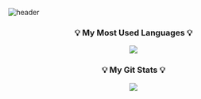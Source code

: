  
![header](https://capsule-render.vercel.app/api?type=waving&color=0:E55D87,100:5FC3E4&height=200&section=header&text=Hello!&fontSize=50&animation=twinkling)


<h3 align="center">💡 My Most Used Languages 💡</h3>
<p align="center">
  <a href="https://github.com/DoKkangs">
    <img align="center" src="https://github-readme-stats.vercel.app/api/top-langs/?username=DoKkangs&layout=compact&show_icons=true&show_owner=true&hide_title=true&theme=vue&hide=HTML" />
  </a>
</p>
<h3 align="center">💡 My Git Stats 💡</h3>
<p align="center">
  <a href="https://github.com/DoKkangs">
    <img align="center" src="https://github-readme-stats.vercel.app/api?username=DoKkangs&hide=${가릴항목}&hide_title=${타이틀숨김}&show_icons=${깃아이콘표시}&include_all_commits=true&theme=vue" />
  </a>
</p>




<!--
**DoKkangs/DoKkangs** is a ✨ _special_ ✨ repository because its `README.md` (this file) appears on your GitHub profile.
![header](https://capsule-render.vercel.app/api?type=${배경타입}&color=auto&height=${높이}&section=header&text=${텍스트}&fontSize=${글자크기}&animation=${텍스트 효과})
Here are some ideas to get you started:
- 🔭 I’m currently working on ...
- 🌱 I’m currently learning ...
- 👯 I’m looking to collaborate on ...
- 🤔 I’m looking for help with ...
- 💬 Ask me about ...
- 📫 How to reach me: ...
- 😄 Pronouns: ...
- ⚡ Fun fact: ...
-->
